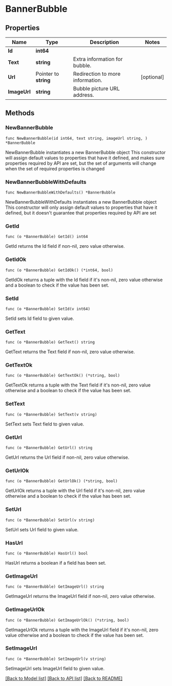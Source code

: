 # BannerBubble

## Properties

Name | Type | Description | Notes
------------ | ------------- | ------------- | -------------
**Id** | **int64** |  | 
**Text** | **string** | Extra information for bubble. | 
**Url** | Pointer to **string** | Redirection to more information. | [optional] 
**ImageUrl** | **string** | Bubble picture URL address. | 

## Methods

### NewBannerBubble

`func NewBannerBubble(id int64, text string, imageUrl string, ) *BannerBubble`

NewBannerBubble instantiates a new BannerBubble object
This constructor will assign default values to properties that have it defined,
and makes sure properties required by API are set, but the set of arguments
will change when the set of required properties is changed

### NewBannerBubbleWithDefaults

`func NewBannerBubbleWithDefaults() *BannerBubble`

NewBannerBubbleWithDefaults instantiates a new BannerBubble object
This constructor will only assign default values to properties that have it defined,
but it doesn't guarantee that properties required by API are set

### GetId

`func (o *BannerBubble) GetId() int64`

GetId returns the Id field if non-nil, zero value otherwise.

### GetIdOk

`func (o *BannerBubble) GetIdOk() (*int64, bool)`

GetIdOk returns a tuple with the Id field if it's non-nil, zero value otherwise
and a boolean to check if the value has been set.

### SetId

`func (o *BannerBubble) SetId(v int64)`

SetId sets Id field to given value.


### GetText

`func (o *BannerBubble) GetText() string`

GetText returns the Text field if non-nil, zero value otherwise.

### GetTextOk

`func (o *BannerBubble) GetTextOk() (*string, bool)`

GetTextOk returns a tuple with the Text field if it's non-nil, zero value otherwise
and a boolean to check if the value has been set.

### SetText

`func (o *BannerBubble) SetText(v string)`

SetText sets Text field to given value.


### GetUrl

`func (o *BannerBubble) GetUrl() string`

GetUrl returns the Url field if non-nil, zero value otherwise.

### GetUrlOk

`func (o *BannerBubble) GetUrlOk() (*string, bool)`

GetUrlOk returns a tuple with the Url field if it's non-nil, zero value otherwise
and a boolean to check if the value has been set.

### SetUrl

`func (o *BannerBubble) SetUrl(v string)`

SetUrl sets Url field to given value.

### HasUrl

`func (o *BannerBubble) HasUrl() bool`

HasUrl returns a boolean if a field has been set.

### GetImageUrl

`func (o *BannerBubble) GetImageUrl() string`

GetImageUrl returns the ImageUrl field if non-nil, zero value otherwise.

### GetImageUrlOk

`func (o *BannerBubble) GetImageUrlOk() (*string, bool)`

GetImageUrlOk returns a tuple with the ImageUrl field if it's non-nil, zero value otherwise
and a boolean to check if the value has been set.

### SetImageUrl

`func (o *BannerBubble) SetImageUrl(v string)`

SetImageUrl sets ImageUrl field to given value.



[[Back to Model list]](../README.md#documentation-for-models) [[Back to API list]](../README.md#documentation-for-api-endpoints) [[Back to README]](../README.md)


